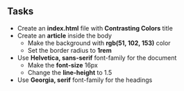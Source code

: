 ## Tasks
* Create an **index.html** file with **Contrasting Colors** title 
* Create an **article** inside the body
	* Make the background with **rgb(51, 102, 153)** color
	* Set the border radius to **1rem**
* Use **Helvetica, sans-serif** font-family for the document
	* Make the **font-size** 16px
	* Change the **line-height** to 1.5
* Use **Georgia, serif** font-family for the headings

